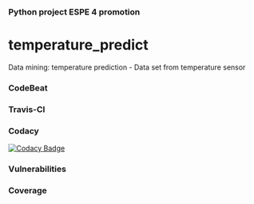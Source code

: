 ### Python project ESPE 4 promotion
# temperature_predict
Data mining: temperature prediction - Data set  from temperature sensor

### CodeBeat


### Travis-CI


### Codacy
[![Codacy Badge](https://api.codacy.com/project/badge/Grade/2bbd7dfed3cd451b97d1d809fa0b682d)](https://www.codacy.com/app/gabys_r92/temperatura?utm_source=github.com&amp;utm_medium=referral&amp;utm_content=gabycuzme/temperatura&amp;utm_campaign=Badge_Grade)

### Vulnerabilities          

   
### Coverage
